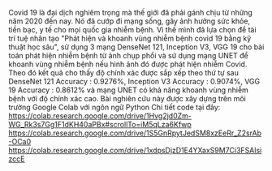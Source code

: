 Covid 19 là đại dịch nghiêm trọng mà thế giới đã phải gánh chịu từ những năm 2020 đến nay. Nó đã cướp đi mạng sống, gây ảnh hưởng sức khỏe, tiền bạc, y tế cho mọi quốc gia nhiễm bệnh. Vì thế mình đã lựa chọn để tài trí tuệ nhân tạo "Phát hiện và khoanh vùng nhiễm bệnh covid 19 bằng kỹ thuật học sâu", sử dụng 3 mạng DenseNet 121, Inception V3, VGG 19 cho bài toán phát hiện nhiễm bệnh từ ảnh chụp phổi và sử dụng mạng UNET để khoanh vùng nhiễm bệnh nếu hình ảnh đó được phát hiện nhiễm Covid.
Theo đó kết quả cho thấy độ chính xác được sắp xếp theo thứ tự sau DenseNet 121 Accuracy : 0.9276%, Inception V3 Accuracy : 0.9074%, VGG 19 Accuracy : 0.8612% và mạng UNET có khả năng khoanh vùng nhiễm bệnh với độ chính xác cao.
Bài nghiên cứu này được xây dựng trên môi trường Google Colab với ngôn ngữ Python
Chi tiết code tại đây: 
https://colab.research.google.com/drive/1Hvg2jd0Zm-WG_Rk3s7Gg1F1dKH40aPBx#scrollTo=iM5qLza6Kfwp
https://colab.research.google.com/drive/1S5GnRpytJedSM8xzEeRr_Z2srAb-OCa0
https://colab.research.google.com/drive/1xdpsDjzD1E4YXaxS9M7Ci3FSAlsizccE

